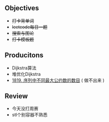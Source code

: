 ## Objectives

* ~~打卡背单词~~
* ~~leetcode每日一题~~
* ~~搜索与图论~~
* ~~打卡模板题~~



## Producitons

* Dijkstra算法
* 堆优化Dijkstra
* [1819. 序列中不同最大公约数的数目](https://leetcode.cn/problems/number-of-different-subsequences-gcds/) ( 做不出来 )



## Review

* 今天没打周赛
* stl个别容器不熟悉